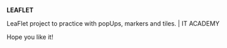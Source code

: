 <b>LEAFLET</b>

LeaFlet project to practice with popUps, markers and tiles. | IT ACADEMY


Hope you like it!
